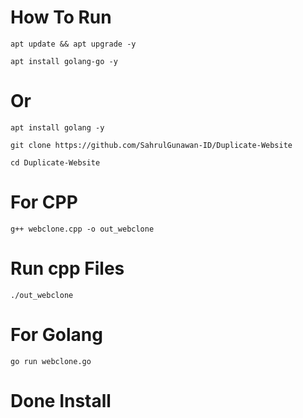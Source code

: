 # How To Run
````
apt update && apt upgrade -y
````

````
apt install golang-go -y
````

# Or 
````
apt install golang -y
````

````
git clone https://github.com/SahrulGunawan-ID/Duplicate-Website
````

````
cd Duplicate-Website
````

# For CPP
````
g++ webclone.cpp -o out_webclone
````

# Run cpp Files
````
./out_webclone
````
# For Golang
````
go run webclone.go
````

# Done Install

